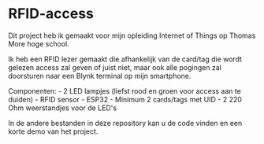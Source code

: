 # RFID-access

Dit project heb ik gemaakt voor mijn opleiding Internet of Things op Thomas More hoge school.

Ik heb een RFID lezer gemaakt die afhankelijk van de card/tag die wordt gelezen access zal geven of juist niet, maar ook alle pogingen zal doorsturen naar een Blynk terminal op mijn smartphone.

Componenten:  - 2 LED lampjes (liefst rood en groen voor access aan te duiden)
              - RFID sensor
              - ESP32
              - Minimum 2 cards/tags met UID
              - 2 220 Ohm weerstandjes voor de LED's

In de andere bestanden in deze repository kan u de code vinden en een korte demo van het project.
